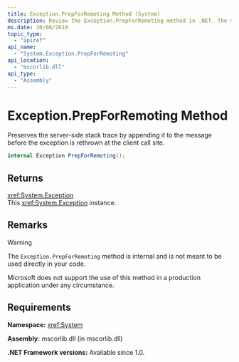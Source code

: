 ```yaml
---
title: Exception.PrepForRemoting Method (System)
description: Review the Exception.PrepForRemoting method in .NET. The method adds the server-side stack trace to the message before the exception is rethrown at the client.
ms.date: 10/08/2019
topic_type:
  - "apiref"
api_name:
  - "System.Exception.PrepForRemoting"
api_location:
  - "mscorlib.dll"
api_type:
  - "Assembly"
---
```

# Exception.PrepForRemoting Method

Preserves the server-side stack trace by appending it to the message before the exception is rethrown at the client call site.

```csharp
internal Exception PrepForRemoting();
```

## Returns

<xref:System.Exception>  
This <xref:System.Exception> instance.

## Remarks

> [!WARNING]
> The `Exception.PrepForRemoting` method is internal and is not meant to be used directly in your code.
>
> Microsoft does not support the use of this method in a production application under any circumstance.

## Requirements

**Namespace:** <xref:System>

**Assembly:** mscorlib.dll (in mscorlib.dll)

**.NET Framework versions:** Available since 1.0.
